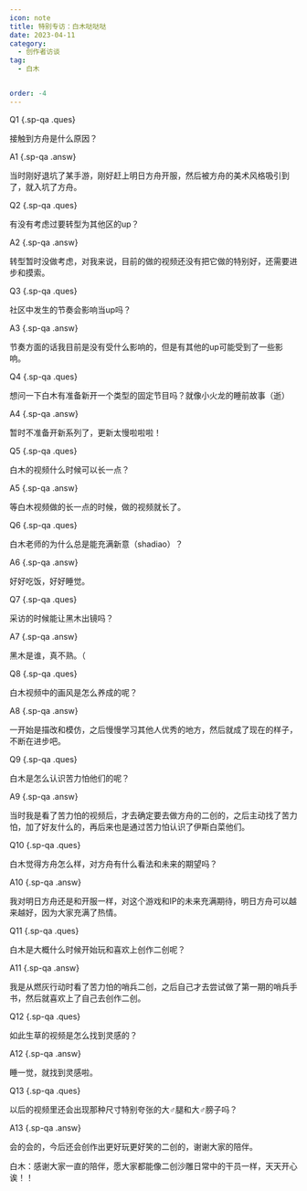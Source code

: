 ```yaml
---
icon: note
title: 特别专访：白木哒哒哒
date: 2023-04-11
category:
  - 创作者访谈
tag:
  - 白木


order: -4
---
```


<!-- more -->

Q1 {.sp-qa .ques}

接触到方舟是什么原因？

A1 {.sp-qa .answ}

当时刚好退坑了某手游，刚好赶上明日方舟开服，然后被方舟的美术风格吸引到了，就入坑了方舟。

Q2 {.sp-qa .ques}

有没有考虑过要转型为其他区的up？

A2 {.sp-qa .answ}

转型暂时没做考虑，对我来说，目前的做的视频还没有把它做的特别好，还需要进步和摸索。

Q3 {.sp-qa .ques}

社区中发生的节奏会影响当up吗？

A3 {.sp-qa .answ}

节奏方面的话我目前是没有受什么影响的，但是有其他的up可能受到了一些影响。

Q4 {.sp-qa .ques}

想问一下白木有准备新开一个类型的固定节目吗？就像小火龙的睡前故事（逝）

A4 {.sp-qa .answ}

暂时不准备开新系列了，更新太慢啦啦啦！

Q5 {.sp-qa .ques}

白木的视频什么时候可以长一点？

A5 {.sp-qa .answ}

等白木视频做的长一点的时候，做的视频就长了。

Q6 {.sp-qa .ques}

白木老师的为什么总是能充满新意（shadiao）？

A6 {.sp-qa .answ}

好好吃饭，好好睡觉。

Q7 {.sp-qa .ques}

采访的时候能让黑木出镜吗？

A7 {.sp-qa .answ}

黑木是谁，真不熟。（

Q8 {.sp-qa .ques}

白木视频中的画风是怎么养成的呢？

A8 {.sp-qa .answ}

一开始是描改和模仿，之后慢慢学习其他人优秀的地方，然后就成了现在的样子，不断在进步吧。

Q9 {.sp-qa .ques}

白木是怎么认识苦力怕他们的呢？

A9 {.sp-qa .answ}

当时我是看了苦力怕的视频后，才去确定要去做方舟的二创的，之后主动找了苦力怕，加了好友什么的，再后来也是通过苦力怕认识了伊斯白菜他们。

Q10 {.sp-qa .ques}

白木觉得方舟怎么样，对方舟有什么看法和未来的期望吗？

A10 {.sp-qa .answ}

我对明日方舟还是和开服一样，对这个游戏和IP的未来充满期待，明日方舟可以越来越好，因为大家充满了热情。

Q11 {.sp-qa .ques}

白木是大概什么时候开始玩和喜欢上创作二创呢？

A11 {.sp-qa .answ}

我是从燃灰行动时看了苦力怕的哨兵二创，之后自己才去尝试做了第一期的哨兵手书，然后就喜欢上了自己去创作二创。

Q12 {.sp-qa .ques}

如此生草的视频是怎么找到灵感的？

A12 {.sp-qa .answ}

睡一觉，就找到灵感啦。

Q13 {.sp-qa .ques}

以后的视频里还会出现那种尺寸特别夸张的大♂腿和大♂膀子吗？

A13 {.sp-qa .answ}

会的会的，今后还会创作出更好玩更好笑的二创的，谢谢大家的陪伴。

白木：感谢大家一直的陪伴，愿大家都能像二创沙雕日常中的干员一样，天天开心诶！！<eod />

<FakeAds />